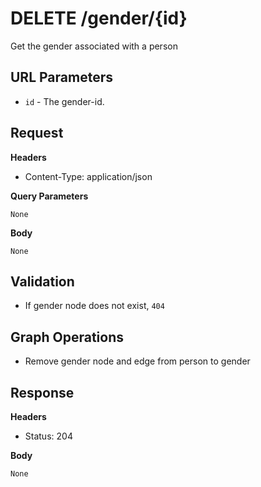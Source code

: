 # DELETE /gender/{id}
Get the gender associated with a person

## URL Parameters

* `id` - The gender-id.

## Request
**Headers**

* Content-Type: application/json

**Query Parameters**

`None`

**Body**

`None`

## Validation

* If gender node does not exist, `404`

## Graph Operations

* Remove gender node and edge from person to gender

## Response
**Headers**

* Status: 204

**Body**

`None`